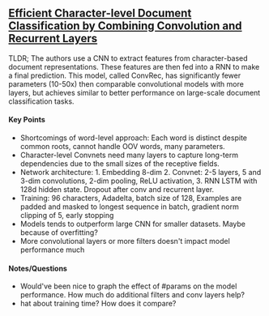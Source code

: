 ## [Efficient Character-level Document Classification by Combining Convolution and Recurrent Layers](http://arxiv.org/abs/1602.00367)

TLDR; The authors use a CNN to extract features from character-based document representations. These features are then fed into a RNN to make a final prediction. This model, called ConvRec, has significantly fewer parameters (10-50x) then comparable convolutional models with more layers, but achieves similar to better performance on large-scale document classification tasks.

#### Key Points

- Shortcomings of word-level approach: Each word is distinct despite common roots, cannot handle OOV words, many parameters.
- Character-level Convnets need many layers to capture long-term dependencies due to the small sizes of the receptive fields.
- Network architecture: 1. Embedding 8-dim 2. Convnet: 2-5 layers, 5 and 3-dim convolutions, 2-dim pooling, ReLU activation, 3. RNN LSTM with 128d hidden state. Dropout after conv and recurrent layer.
- Training: 96 characters, Adadelta, batch size of 128, Examples are padded and masked to longest sequence in batch, gradient norm clipping of 5, early stopping
- Models tends to outperform large CNN for smaller datasets. Maybe because of overfitting?
- More convolutional layers or more filters doesn't impact model performance much

#### Notes/Questions

- Would've been nice to graph the effect of #params on the model performance. How much do additional filters and conv layers help?
- hat about training time? How does it compare? 